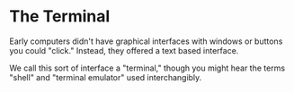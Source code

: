 # The Terminal

Early computers didn't have graphical interfaces with windows or buttons you could "click."
Instead, they offered a text based interface.

We call this sort of interface a "terminal," though you might hear the terms "shell"
and "terminal emulator" used interchangibly.
